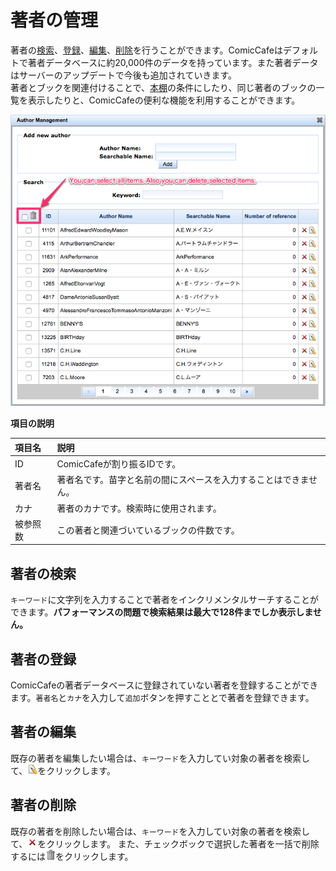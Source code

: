 # 著者の管理
著者の[検索](#search)、[登録](#register)、[編集](#update)、[削除](#delete)を行うことができます。ComicCafeはデフォルトで著者データベースに約20,000件のデータを持っています。また著者データはサーバーのアップデートで今後も追加されていきます。  
著者とブックを関連付けることで、[本棚](../../Client/BasicOperations/Bookshelf.mkd)の条件にしたり、同じ著者のブックの一覧を表示したりと、ComicCafeの便利な機能を利用することができます。

<img src='https://raw.githubusercontent.com/burton999dev/ComicCafeHelp/master/images/en/server/Author.png'/>


**項目の説明**
    
|項目名|説明|
|:-----------|:------------|
ID|ComicCafeが割り振るIDです。
著者名|著者名です。苗字と名前の間にスペースを入力することはできません。
カナ|著者のカナです。検索時に使用されます。
被参照数|この著者と関連づいているブックの件数です。

## <a name ="search">著者の検索</a>
`キーワード`に文字列を入力することで著者をインクリメンタルサーチすることができます。**パフォーマンスの問題で検索結果は最大で128件までしか表示しません。**

## <a name ="register">著者の登録</a>
ComicCafeの著者データベースに登録されていない著者を登録することができます。`著者名`と`カナ`を入力して`追加`ボタンを押すこととで著者を登録できます。

## <a name ="update">著者の編集</a>
既存の著者を編集したい場合は、`キーワード`を入力してい対象の著者を検索して、![](https://raw.githubusercontent.com/burton999dev/ComicCafeHelp/master/images/server/icon/edit.gif)をクリックします。

## <a name ="delete">著者の削除</a>
既存の著者を削除したい場合は、`キーワード`を入力してい対象の著者を検索して、![](https://raw.githubusercontent.com/burton999dev/ComicCafeHelp/master/images/server/icon/delete.gif)をクリックします。
また、チェックボックで選択した著者を一括で削除するには![](https://raw.githubusercontent.com/burton999dev/ComicCafeHelp/master/images/server/icon/trash.png)をクリックします。
